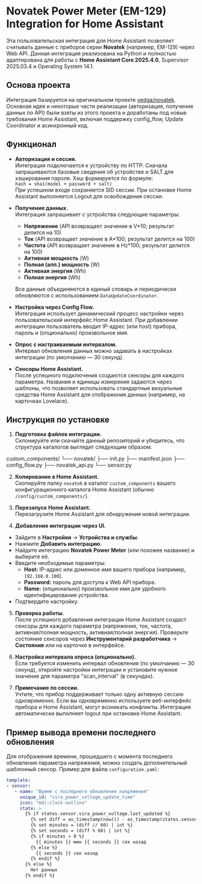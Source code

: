 # Novatek Power Meter (EM-129) Integration for Home Assistant

Эта пользовательская интеграция для Home Assistant позволяет считывать данные с приборов серии **Novatek** (например, EM-129) через Web API. Данная интеграция реализована на Python и полностью адаптирована для работы с **Home Assistant Core 2025.4.0**, Supervisor 2025.03.4 и Operating System 14.1.

## Основа проекта

Интеграция базируется на оригинальном проекте [vedga/novatek](https://github.com/vedga/novatek). Основная идея и некоторые части реализации (авторизация, получение данных по API) были взяты из этого проекта и доработаны под новые требования Home Assistant, включая поддержку config_flow, Update Coordinator и асинхронный код.

## Функционал

- **Авторизация и сессия.**  
  Интеграция подключается к устройству по HTTP. Сначала запрашиваются базовые сведения об устройстве и SALT для хэширования пароля. Хэш формируется по формуле:  
  `hash = sha1(model + password + salt)`  
  При успешном входе сохраняется SID сессии. При остановке Home Assistant выполняется Logout для освобождения сессии.

- **Получение данных.**  
  Интеграция запрашивает с устройства следующие параметры:
  - **Напряжение** (API возвращает значение в V*10; результат делится на 10)
  - **Ток** (API возвращает значение в A*100; результат делится на 100)
  - **Частота** (API возвращает значение в Hz*100; результат делится на 100)
  - **Активная мощность** (W)
  - **Полная (апп.) мощность** (W)
  - **Активная энергия** (Wh)
  - **Полная энергия** (Wh)
  
  Все данные объединяются в единый словарь и периодически обновляются с использованием `DataUpdateCoordinator`.

- **Настройка через Config Flow.**  
  Интеграция использует динамический процесс настройки через пользовательский интерфейс Home Assistant. При добавлении интеграции пользователь вводит IP-адрес (или host) прибора, пароль и (опционально) произвольное имя.

- **Опрос с настраиваемым интервалом.**  
  Интервал обновления данных можно задавать в настройках интеграции (по умолчанию — 30 секунд).

- **Сенсоры Home Assistant.**  
  После успешного подключения создаются сенсоры для каждого параметра. Названия и единицы измерения задаются через шаблоны, что позволяет использовать стандартные визуальные средства Home Assistant для отображения данных (например, на карточках Lovelace).

## Инструкция по установке

1. **Подготовка файлов интеграции.**  
   Склонируйте или скачайте данный репозиторий и убедитесь, что структура каталогов выглядит следующим образом:
   
custom_components/ 
  └── novatek/ 
  ├── init.py 
  ├── manifest.json 
  ├── config_flow.py 
  ├── novatek_api.py 
  └── sensor.py
  
2. **Копирование в Home Assistant.**  
Скопируйте папку `novatek` в каталог `custom_components` вашего конфигурационного каталога Home Assistant (обычно `/config/custom_components/`).

3. **Перезапуск Home Assistant.**  
Перезагрузите Home Assistant для обнаружения новой интеграции.

4. **Добавление интеграции через UI.**  
- Зайдите в **Настройки** → **Устройства и службы**.
- Нажмите **Добавить интеграцию**.
- Найдите интеграцию **Novatek Power Meter** (или похожее название) и выберите её.
- Введите необходимые параметры:
  - **Host:** IP-адрес или доменное имя вашего прибора (например, `192.168.0.100`).
  - **Password:** пароль для доступа к Web API прибора.
  - **Name:** (опционально) произвольное имя для удобного идентифицирования устройства.
- Подтвердите настройку.

5. **Проверка работы.**  
После успешного добавления интеграции Home Assistant создаст сенсоры для каждого параметра (напряжение, ток, частота, активная/полная мощность, активная/полная энергия). Проверьте состояние сенсоров через **Инструментарий разработчика** → **Состояния** или на карточке в интерфейсе.

6. **Настройка интервала опроса (опционально).**  
Если требуется изменить интервал обновления (по умолчанию — 30 секунд), откройте настройки интеграции и установите нужное значение для параметра "scan_interval" (в секундах).

7. **Примечание по сессии.**  
Учтите, что прибор поддерживает только одну активную сессию одновременно. Если вы одновременно используете веб-интерфейс прибора и Home Assistant, могут возникать конфликты. Интеграция автоматически выполняет logout при остановке Home Assistant.

## Пример вывода времени последнего обновления

Для отображения времени, прошедшего с момента последнего обновления параметра напряжения, можно создать дополнительный шаблонный сенсор. Пример для файла `configuration.yaml`:

```yaml
template:
- sensor:
   - name: "Время с последнего обновления напряжения"
     unique_id: "vira_power_voltage_update_time"
     icon: "mdi:clock-outline"
     state: >
       {% if states.sensor.vira_power_voltage.last_updated %}
         {% set diff = as_timestamp(now()) - as_timestamp(states.sensor.vira_power_voltage.last_updated) %}
         {% set minutes = (diff // 60) | int %}
         {% set seconds = (diff % 60) | int %}
         {% if minutes > 0 %}
           {{ minutes }} мин {{ seconds }} сек назад
         {% else %}
           {{ seconds }} сек назад
         {% endif %}
       {% else %}
         Нет данных
       {% endif %}
